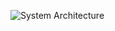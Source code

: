 ![System Architecture](https://github.com/airscholar/e2e-data-engineering/blob/main/Data%20engineering%20architecture.png)
